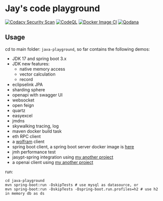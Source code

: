 # Jay's code playground

[![Codacy Security Scan](https://github.com/mustangxu/playground/actions/workflows/codacy.yml/badge.svg?branch=master)](https://github.com/mustangxu/playground/actions/workflows/codacy.yml)
[![CodeQL](https://github.com/mustangxu/playground/actions/workflows/codeql.yml/badge.svg)](https://github.com/mustangxu/playground/actions/workflows/codeql.yml)
[![Docker Image CI](https://github.com/mustangxu/playground/actions/workflows/docker-image.yml/badge.svg)](https://github.com/mustangxu/playground/actions/workflows/docker-image.yml)
[![Qodana](https://github.com/mustangxu/playground/actions/workflows/code_quality.yml/badge.svg)](https://github.com/mustangxu/playground/actions/workflows/code_quality.yml)

## Usage
cd to main folder: `java-playground`, so far contains the following demos:
* JDK 17 and spring boot 3.x
* JDK new features:
    * native memory access
    * vector calculation
    * record
* eclipselink JPA
* sharding sphere
* openapi with swagger UI
* websocket
* open feign
* quartz
* easyexcel
* jmdns
* skywalking tracing, log
* maven docker build task
* eth RPC client
* a [wolfram](https://www.wolframalpha.com/) client
* spring boot client, a spring boot server docker image is [here](https://hub.docker.com/repository/docker/mustangxu/spring-boot-admin-server/general)
* jmh performance test
* jasypt-spring integration using [my another project](https://github.com/mustangxu/jasypt-spring-aws-kms-starter)
* a openai client using [my another project](https://github.com/mustangxu/openai4j)

run:
```shell
cd java-playground
mvn spring-boot:run -DskipTests # use mysql as datasource, or
mvn spring-boot:run -DskipTests -Dspring-boot.run.profiles=h2 # use h2 in memory db as ds
```
